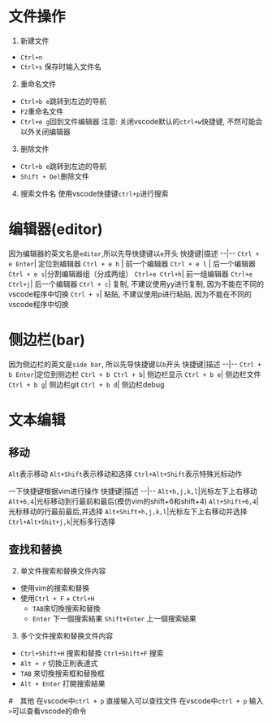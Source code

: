 

# 文件操作
1. 新建文件
- `Ctrl+n`
- `Ctrl+s` 保存时输入文件名
2. 重命名文件
- `Ctrl+b e`跳转到左边的导航
- `F2`重命名文件
- `Ctrl+e g`回到文件编辑器
注意: 关闭vscode默认的`ctrl+w`快捷键, 不然可能会以外关闭编辑器
3. 删除文件
- `Ctrl+b e`跳转到左边的导航
- `Shift + Del`删除文件

4. 搜索文件名
使用vscode快捷键`ctrl+p`进行搜索

# 编辑器(editor)
因为编辑器的英文名是`editor`,所以先导快捷键以`e`开头
快捷键|描述
--|--
`Ctrl + e Enter`| 定位到编辑器
`Ctrl + e h` | 前一个编辑器
`Ctrl + e l` | 后一个编辑器
`Ctrl + e s`|分割编辑器组（分成两组）
`Ctrl+e Ctrl+h`| 前一组编辑器
`Ctrl+e Ctrl+j`| 后一个编辑器
`Ctrl + c`| 复制, 不建议使用yy进行复制, 因为不能在不同的vscode程序中切换
`Ctrl + v`| 粘贴, 不建议使用p进行粘贴, 因为不能在不同的vscode程序中切换 

# 侧边栏(bar)
因为侧边栏的英文是`side bar`, 所以先导快捷键以`b`开头
快捷键|描述
--|--
`Ctrl + b Enter`|定位到侧边栏
`Ctrl + b Ctrl + b`| 侧边栏显示
`Ctrl + b e`| 侧边栏文件
`Ctrl + b g`| 侧边栏git
`Ctrl + b d`| 侧边栏debug

# 文本编辑
## 移动
`Alt`表示移动
`Alt+Shift`表示移动和选择
`Ctrl+Alt+Shift`表示特殊光标动作

一下快捷键根据vim进行操作
快捷键|描述
--|--
`Alt+h,j,k,l`|光标左下上右移动
`Alt+6,4`|光标移动到行最前和最后(模仿vim的shift+6和shift+4)
`Alt+Shift+6,4`|光标移动的行最前最后,并选择
`Alt+Shift+h,j,k,l`|光标左下上右移动并选择
`Ctrl+Alt+Shit+j,k`|光标多行选择
## 查找和替换
2. 单文件搜索和替换文件内容
- 使用vim的搜索和替换
- 使用`Ctrl + F` + `Ctrl+H` 
    - `TAB`來切換搜索和替換
    - `Enter` 下一個搜索結果 `Shift+Enter` 上一個搜索結果

3. 多个文件搜索和替换文件内容
- `Ctrl+Shift+H` 搜索和替換 `Ctrl+Shift+F` 搜索
- `Alt + r` 切換正則表達式
- `TAB` 來切換搜索框和替換框
- `Alt + Enter` 打開搜索結果



#　其他
在vscode中`ctrl + p` 直接输入可以查找文件
在vscode中`ctrl + p` 输入`>`可以查看vscode的命令
